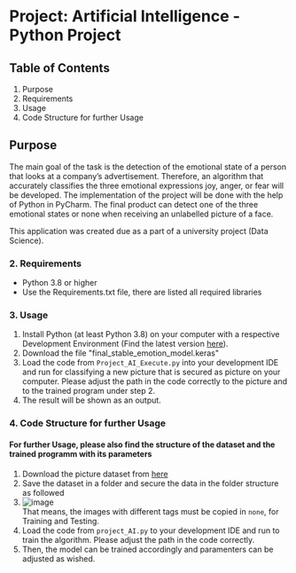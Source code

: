 # Project: Artificial Intelligence - Python Project 

## Table of Contents
1. Purpose
2. Requirements
3. Usage
4. Code Structure for further Usage

## Purpose
The main goal of the task is the detection of the emotional state of a person that looks at a company’s
advertisement. Therefore, an algorithm that accurately classifies the three emotional expressions
joy, anger, or fear will be developed. The implementation of the project will be done with the help of
Python in PyCharm. The final product can detect one of the three emotional states or none when
receiving an unlabelled picture of a face.

This application was created due as a part of a university project (Data Science).

### 2. Requirements
- Python 3.8 or higher
- Use the Requirements.txt file, there are listed all required libraries

### 3. Usage
1. Install Python (at least Python 3.8) on your computer with a respective Development Environment
(Find the latest version [here](https://www.python.org/downloads/)).
2. Download the file "final_stable_emotion_model.keras"
3. Load the code from ```Project_AI_Execute.py``` into your development IDE and run for classifying a new picture that is secured as picture on your computer.
   Please adjust the path in the code correctly to the picture and to the trained program under step 2.
4. The result will be shown as an output.

### 4. Code Structure for further Usage
#### For further Usage, please also find the structure of the dataset and the trained programm with its parameters

1. Download the picture dataset from [here](https://www.kaggle.com/datasets/msambare/fer2013)
2. Save the dataset in a folder and secure the data in the folder structure as followed
3. ![image](https://github.com/user-attachments/assets/3b11c283-be2d-4b22-ab76-04717c1a4f63)  
   That means, the images with different tags must be copied in ```none```, for Training and Testing.
4. Load the code from ```project_AI.py``` to your development IDE and run to train the algorithm. Please adjust the path in the code correctly.
5. Then, the model can be trained accordingly and paramenters can be adjusted as wished.
